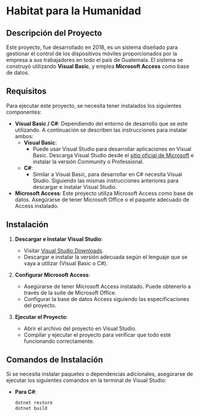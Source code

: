 # Habitat para la Humanidad

## Descripción del Proyecto

Este proyecto, fue desarrollado en 2018, es un sistema diseñado para gestionar el control de los dispositivos móviles proporcionados por la empresa a sus trabajadores en todo el país de Guatemala. El sistema se construyó utilizando **Visual Basic**, y emplea **Microsoft Access** como base de datos.

## Requisitos

Para ejecutar este proyecto, se necesita tener instalados los siguientes componentes:

- **Visual Basic / C#**: Dependiendo del entorno de desarrollo que se este utilizando. A continuación se describen las instrucciones para instalar ambos:
  - **Visual Basic**:
    - Puede usar Visual Studio para desarrollar aplicaciones en Visual Basic. Descarga Visual Studio desde el [sitio oficial de Microsoft](https://visualstudio.microsoft.com/) e instalar la versión Community o Professional.
  - **C#**:
    - Similar a Visual Basic, para desarrollar en C# necesita Visual Studio. Siguiendo las mismas instrucciones anteriores para descargar e instalar Visual Studio.
- **Microsoft Access**: Este proyecto utiliza Microsoft Access como base de datos. Asegúrarse de tener Microsoft Office o el paquete adecuado de Access instalado.

## Instalación

1. **Descargar e Instalar Visual Studio**:
   - Visitar [Visual Studio Downloads](https://visualstudio.microsoft.com/downloads/).
   - Descargar e instalar la versión adecuada según el lenguaje que se vaya a utilizar (Visual Basic o C#).

2. **Configurar Microsoft Access**:
   - Asegúrarse de tener Microsoft Access instalado. Puede obtenerlo a través de la suite de Microsoft Office.
   - Configurar la base de datos Access siguiendo las especificaciones del proyecto.

3. **Ejecutar el Proyecto**:
   - Abrir el archivo del proyecto en Visual Studio.
   - Compilar y ejecutar el proyecto para verificar que todo esté funcionando correctamente.

## Comandos de Instalación

Si se necesita instalar paquetes o dependencias adicionales, asegúrarse de ejecutar los siguientes comandos en la terminal de Visual Studio:

- **Para C#**:
  ```bash
  dotnet restore
  dotnet build
